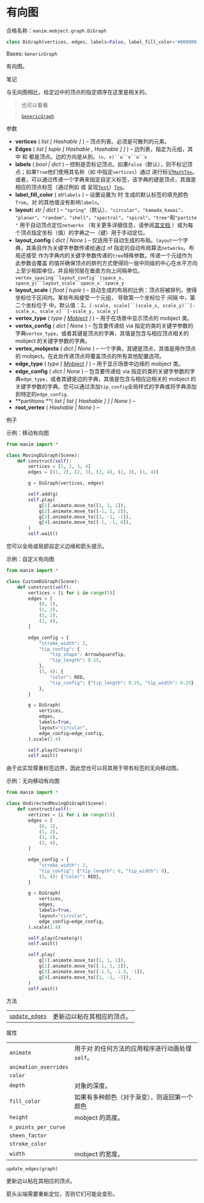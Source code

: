 # 有向图

合格名称：`manim.mobject.graph.DiGraph`

```py
class DiGraph(vertices, edges, labels=False, label_fill_color='#000000', layout='spring', layout_scale=2, layout_config=None, vertex_type=<class 'manim.mobject.geometry.arc.Dot'>, vertex_config=None, vertex_mobjects=None, edge_type=<class 'manim.mobject.geometry.line.Line'>, partitions=None, root_vertex=None, edge_config=None)
```

Bases: `GenericGraph`

有向图。

笔记

与无向图相比，给定边中的顶点的指定顺序在这里是相关的。

> 也可以看看

> [`GenericGraph`]()

参数

- **vertices** ( _list_ _\[_ _Hashable_ _\]_ ) – 顶点列表。必须是可散列的元素。
- **Edges** ( _list_ _\[_ _tuple_ _\[_ _Hashable_ _,_ _Hashable_ _\]_ _\]_ ) – 边列表，指定为元组，其中 和 都是顶点。边的方向是从到。` (u, v)``u``v``u``v `
- **labels** ( _bool_ _|_ _dict_ ) – 控制是否标记顶点。如果`False`（默认），则不标记顶点；如果`True`他们使用其名称（如 中指定`vertices`）通过 进行标记[`MathTex`]()。或者，可以通过传递一个字典来指定自定义标签，该字典的键是顶点，其值是相应的顶点标签（通过例如 或 呈现[`Text`]()）[`Tex`]()。
- **label_fill_color** ( _str_`labels` ) – 设置设置为 时 生成的默认标签的填充颜色`True`。对 的其他值没有影响`labels`。
- **layout**( _str_ _|_ _dict_ ) – `"spring"`（默认）、`"circular"`、`"kamada_kawai"`、 `"planar"`、`"random"`、`"shell"`、`"spectral"`、`"spiral"`、`"tree"`和`"partite"` 用于自动顶点定位`networkx` （有关更多详细信息，请参阅[其文档](https://networkx.org/documentation/stable/reference/drawing.html#module-networkx.drawing.layout) ）或为每个顶点指定坐标（值）的字典之一（键）用于手动定位。
- **layout_config** ( _dict_ _|_ _None_ ) – 仅适用于自动生成的布局。`layout`一个字典，其条目作为关键字参数传递给通过 of 指定的自动布局算法`networkx`。布局还接受 作为字典内的关键字参数传递的`tree`特殊参数。传递一个元组作为此参数会覆盖 的值并确保顶点的排列方式使得同一层中同级的中心在水平方向上至少相距单位，并且相邻层在垂直方向上间隔单位。` vertex_spacing``layout_config``(space_x, space_y)``layout_scale``space_x``space_y `
- **layout_scale** ( _float_ _|_ _tuple_ ) – 自动生成的布局的比例：顶点将被排列，使得坐标位于区间内。某些布局接受一个元组， 导致第一个坐标位于 间隔 中，第二个坐标位于 中。默认值：2。` [-scale, scale]``(scale_x, scale_y)``[-scale_x, scale_x]``[-scale_y, scale_y] `
- **vertex_type** ( _type_ _\[_ [_Mobject_]() _\]_ ) – 用于在场景中显示顶点的 mobject 类。
- **vertex_config** ( _dict_ _|_ _None_ ) – 包含要传递给 via 指定的类的关键字参数的字典`vertex_type`，或者其键是顶点的字典，其值是包含与相应顶点相关的 mobject 的关键字参数的字典。
- **vertex_mobjects** ( _dict_ _|_ _None_ ) – 一个字典，其键是顶点，其值是用作顶点的 mobject。在此处传递顶点将覆盖顶点的所有其他配置选项。
- **edge_type** ( _type_ _\[_ [_Mobject_]() _\]_ ) – 用于显示场景中边缘的 mobject 类。
- **edge_config** ( _dict_ _|_ _None_ ) – 包含要传递给 via 指定的类的关键字参数的字典`edge_type`，或者其键是边的字典，其值是包含与相应边相关的 mobject 的关键字参数的字典。您可以通过添加`tip_config`全局样式的字典或将字典添加到特定的`edge_config`.
- **partitions **( _list_ _\[_ _list_ _\[_ _Hashable_ _\]_ _\]_ _|_ _None_ ) –
- **root_vertex** ( _Hashable_ _|_ _None_ ) –

例子

示例：移动有向图

```py
from manim import *

class MovingDiGraph(Scene):
    def construct(self):
        vertices = [1, 2, 3, 4]
        edges = [(1, 2), (2, 3), (3, 4), (1, 3), (1, 4)]

        g = DiGraph(vertices, edges)

        self.add(g)
        self.play(
            g[1].animate.move_to([1, 1, 1]),
            g[2].animate.move_to([-1, 1, 2]),
            g[3].animate.move_to([1, -1, -1]),
            g[4].animate.move_to([-1, -1, 0]),
        )
        self.wait()
```

您可以全局或局部自定义边缘和箭头提示。

示例：自定义有向图

```py
from manim import *

class CustomDiGraph(Scene):
    def construct(self):
        vertices = [i for i in range(5)]
        edges = [
            (0, 1),
            (1, 2),
            (3, 2),
            (3, 4),
        ]

        edge_config = {
            "stroke_width": 2,
            "tip_config": {
                "tip_shape": ArrowSquareTip,
                "tip_length": 0.15,
            },
            (3, 4): {
                "color": RED,
                "tip_config": {"tip_length": 0.25, "tip_width": 0.25}
            },
        }

        g = DiGraph(
            vertices,
            edges,
            labels=True,
            layout="circular",
            edge_config=edge_config,
        ).scale(1.4)

        self.play(Create(g))
        self.wait()
```

由于此实现尊重标签边界，因此您也可以将其用于带有标签的无向移动图。

示例：无向移动有向图

```py
from manim import *

class UndirectedMovingDiGraph(Scene):
    def construct(self):
        vertices = [i for i in range(5)]
        edges = [
            (0, 1),
            (1, 2),
            (3, 2),
            (3, 4),
        ]

        edge_config = {
            "stroke_width": 2,
            "tip_config": {"tip_length": 0, "tip_width": 0},
            (3, 4): {"color": RED},
        }

        g = DiGraph(
            vertices,
            edges,
            labels=True,
            layout="circular",
            edge_config=edge_config,
        ).scale(1.4)

        self.play(Create(g))
        self.wait()

        self.play(
            g[1].animate.move_to([1, 1, 1]),
            g[2].animate.move_to([-1, 1, 2]),
            g[3].animate.move_to([-1.5, -1.5, -1]),
            g[4].animate.move_to([1, -2, -1]),
        )
        self.wait()
```

方法

|||
|-|-|
[`update_edges`]()|更新边以粘在其相应的顶点。

属性

|||
|-|-|
`animate`|用于对 的任何方法的应用程序进行动画处理`self`。
`animation_overrides`|
`color`|
`depth`|对象的深度。
`fill_color`|如果有多种颜色（对于渐变），则返回第一个颜色
`height`|mobject 的高度。
`n_points_per_curve`|
`sheen_factor`|
`stroke_color`|
`width`|mobject 的宽度。


`update_edges(graph)`

更新边以粘在其相应的顶点。

箭头尖端需要重新定位，否则它们可能会变形。
